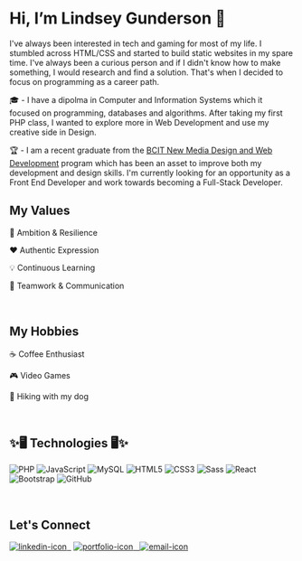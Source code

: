 <h1> Hi, I’m Lindsey Gunderson  👋 </h1>

<p> I've always been interested in tech and gaming for most of my life. I stumbled across HTML/CSS and started to build static websites in my spare time. I've always been a curious person and if I didn't know how to make something, I would research and find a solution. That's when I decided to focus on programming as a career path. </p>

<p>🎓 
  - I have a dipolma in Computer and Information Systems which it focused on programming, databases and algorithms. After taking my first PHP class, I wanted to explore more in Web Development and use my creative side in Design. </p>

<p>🏆
  - I am a recent graduate from the <a href="https://www.bcit.ca/programs/new-media-design-and-web-development-diploma-full-time-6525dipma/">BCIT New Media Design and Web Development</a> program which has been an asset to improve both my development and design skills. I'm currently looking for an opportunity as a Front End Developer and work towards becoming a Full-Stack Developer.</p>
  
  
  <h2> My Values </h2>
  <p> 💪 Ambition & Resilience </p>
  <p> ❤️ Authentic Expression </p>
  <p> 💡 Continuous Learning  </p>
  <p> 🙌 Teamwork & Communication  </p>

<br>

  <h2> My Hobbies </h2>
  <p> ☕ Coffee Enthusiast </p>
  <p> 🎮 Video Games </p>
  <p> 🐶 Hiking with my dog </p>

<br>


<h2> ✨🖥️ Technologies  🖥️✨</h2>
<p>
<img alt="PHP" src="https://img.shields.io/badge/-PHP-777BB4?logo=php&logoColor=white&style=flat-square"/>
<img alt="JavaScript" src="https://img.shields.io/badge/-JavaScript-000000?logo=Javascript&logoColor=F7DF1E&style=flat-square"/>
<img alt="MySQL" src="https://img.shields.io/badge/-MySQL-4479A1?logo=mysql&logoColor=white&style=flat-square"/>
<img alt="HTML5" src="https://img.shields.io/badge/-HTML5-E34F26?logo=html5&logoColor=white&style=flat-square"/>
<img alt="CSS3" src="https://img.shields.io/badge/-CSS3-1572B6?logo=css3&logoColor=white&style=flat-square"/>
<img alt="Sass" src="https://img.shields.io/badge/-Sass-CC6699?logo=Sass&logoColor=white&style=flat-square"/>
<img alt="React" src="https://img.shields.io/badge/-ReactJs-61DAFB?logo=react&logoColor=white&style=flat-square"/>
<img alt="Bootstrap" src="https://img.shields.io/badge/-Bootstrap-7952B3?logo=bootstrap&logoColor=white&style=flat-square"/>
<img alt="GitHub" src="https://img.shields.io/badge/-GitHub-181717?logo=github&logoColor=white&style=flat-square"/>

</p>

<br>

<h2>Let's Connect</h2>

<a title="Lindsey's LinkedIn Profile"  href="https://www.linkedin.com/in/lindsey-gunderson/"> ![linkedin-icon](https://user-images.githubusercontent.com/65924727/126879955-47be281f-6ec4-4287-a362-550200f90810.png)&nbsp;&nbsp;</a> <a title="Lindsey's Personal Portfolio" href="https://lindseygunderson.ca/"> ![portfolio-icon](https://user-images.githubusercontent.com/65924727/126879964-b0aeddad-550b-4e65-9793-cb9c1059880a.png)&nbsp;&nbsp; </a> <a title="Lindsey's Email Contact" href="mailto:lindseyjgunderson@gmail.com">  ![email-icon](https://user-images.githubusercontent.com/65924727/126879969-09dfeda6-7430-49e8-9e3d-21ae01a261f1.png) </a>


  
<!---
LindseyGunderson/LindseyGunderson is a ✨ special ✨ repository because its `README.md` (this file) appears on your GitHub profile.
You can click the Preview link to take a look at your changes.
--->
